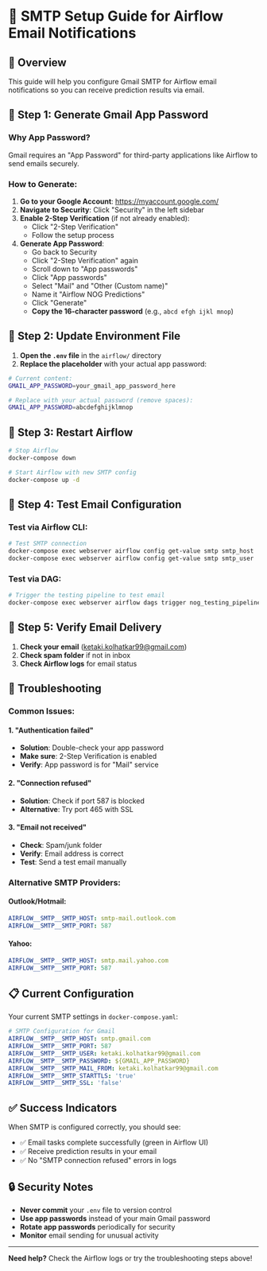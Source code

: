 # 📧 SMTP Setup Guide for Airflow Email Notifications

## 🎯 Overview
This guide will help you configure Gmail SMTP for Airflow email notifications so you can receive prediction results via email.

## 🔧 Step 1: Generate Gmail App Password

### Why App Password?
Gmail requires an "App Password" for third-party applications like Airflow to send emails securely.

### How to Generate:
1. **Go to your Google Account**: https://myaccount.google.com/
2. **Navigate to Security**: Click "Security" in the left sidebar
3. **Enable 2-Step Verification** (if not already enabled):
   - Click "2-Step Verification"
   - Follow the setup process
4. **Generate App Password**:
   - Go back to Security
   - Click "2-Step Verification" again
   - Scroll down to "App passwords"
   - Click "App passwords"
   - Select "Mail" and "Other (Custom name)"
   - Name it "Airflow NOG Predictions"
   - Click "Generate"
   - **Copy the 16-character password** (e.g., `abcd efgh ijkl mnop`)

## 🔧 Step 2: Update Environment File

1. **Open the `.env` file** in the `airflow/` directory
2. **Replace the placeholder** with your actual app password:

```bash
# Current content:
GMAIL_APP_PASSWORD=your_gmail_app_password_here

# Replace with your actual password (remove spaces):
GMAIL_APP_PASSWORD=abcdefghijklmnop
```

## 🔧 Step 3: Restart Airflow

```bash
# Stop Airflow
docker-compose down

# Start Airflow with new SMTP config
docker-compose up -d
```

## 🔧 Step 4: Test Email Configuration

### Test via Airflow CLI:
```bash
# Test SMTP connection
docker-compose exec webserver airflow config get-value smtp smtp_host
docker-compose exec webserver airflow config get-value smtp smtp_user
```

### Test via DAG:
```bash
# Trigger the testing pipeline to test email
docker-compose exec webserver airflow dags trigger nog_testing_pipeline
```

## 🔧 Step 5: Verify Email Delivery

1. **Check your email** (ketaki.kolhatkar99@gmail.com)
2. **Check spam folder** if not in inbox
3. **Check Airflow logs** for email status

## 🚨 Troubleshooting

### Common Issues:

#### 1. "Authentication failed"
- **Solution**: Double-check your app password
- **Make sure**: 2-Step Verification is enabled
- **Verify**: App password is for "Mail" service

#### 2. "Connection refused"
- **Solution**: Check if port 587 is blocked
- **Alternative**: Try port 465 with SSL

#### 3. "Email not received"
- **Check**: Spam/junk folder
- **Verify**: Email address is correct
- **Test**: Send a test email manually

### Alternative SMTP Providers:

#### Outlook/Hotmail:
```yaml
AIRFLOW__SMTP__SMTP_HOST: smtp-mail.outlook.com
AIRFLOW__SMTP__SMTP_PORT: 587
```

#### Yahoo:
```yaml
AIRFLOW__SMTP__SMTP_HOST: smtp.mail.yahoo.com
AIRFLOW__SMTP__SMTP_PORT: 587
```

## 📋 Current Configuration

Your current SMTP settings in `docker-compose.yaml`:

```yaml
# SMTP Configuration for Gmail
AIRFLOW__SMTP__SMTP_HOST: smtp.gmail.com
AIRFLOW__SMTP__SMTP_PORT: 587
AIRFLOW__SMTP__SMTP_USER: ketaki.kolhatkar99@gmail.com
AIRFLOW__SMTP__SMTP_PASSWORD: ${GMAIL_APP_PASSWORD}
AIRFLOW__SMTP__SMTP_MAIL_FROM: ketaki.kolhatkar99@gmail.com
AIRFLOW__SMTP__SMTP_STARTTLS: 'true'
AIRFLOW__SMTP__SMTP_SSL: 'false'
```

## ✅ Success Indicators

When SMTP is configured correctly, you should see:
- ✅ Email tasks complete successfully (green in Airflow UI)
- ✅ Receive prediction results in your email
- ✅ No "SMTP connection refused" errors in logs

## 🔒 Security Notes

- **Never commit** your `.env` file to version control
- **Use app passwords** instead of your main Gmail password
- **Rotate app passwords** periodically for security
- **Monitor** email sending for unusual activity

---

**Need help?** Check the Airflow logs or try the troubleshooting steps above! 